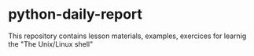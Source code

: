 # python-daily-report
This repository contains lesson materials, examples, exercices for learnig the "The Unix/Linux shell"
